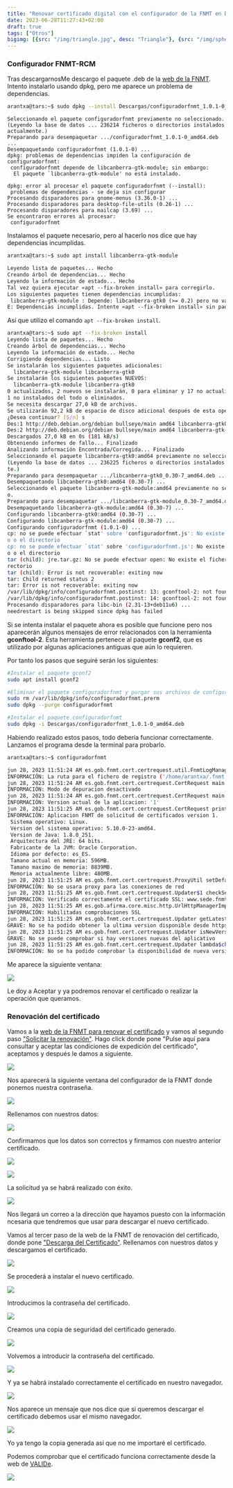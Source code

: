 ```yaml
---
title: "Renovar certificado digital con el configurador de la FNMT en Debian 11"
date: 2023-06-28T11:27:43+02:00
draft: true
tags: ["Otros"]
bigimg: [{src: "/img/triangle.jpg", desc: "Triangle"}, {src: "/img/sphere.jpg", desc: "Sphere"}, {src: "/img/hexagon.jpg", desc: "Hexagon"}]
---
```


### Configurador FNMT-RCM

Tras descargarnosMe descargo el paquete .deb de la [web de la FNMT](https://www.sede.fnmt.gob.es/descargas/descarga-software/instalacion-software-generacion-de-claves). Intento instalarlo usando dpkg, pero me aparece un problema de dependencias.

```bash
arantxa@tars:~$ sudo dpkg --install Descargas/configuradorfnmt_1.0.1-0_amd64.deb 
```

```
Seleccionando el paquete configuradorfnmt previamente no seleccionado.
(Leyendo la base de datos ... 236214 ficheros o directorios instalados actualmente.)
Preparando para desempaquetar .../configuradorfnmt_1.0.1-0_amd64.deb ...
Desempaquetando configuradorfnmt (1.0.1-0) ...
dpkg: problemas de dependencias impiden la configuración de configuradorfnmt:
 configuradorfnmt depende de libcanberra-gtk-module; sin embargo:
  El paquete `libcanberra-gtk-module' no está instalado.

dpkg: error al procesar el paquete configuradorfnmt (--install):
 problemas de dependencias - se deja sin configurar
Procesando disparadores para gnome-menus (3.36.0-1) ...
Procesando disparadores para desktop-file-utils (0.26-1) ...
Procesando disparadores para mailcap (3.69) ...
Se encontraron errores al procesar:
 configuradorfnmt
```

Instalamos el paquete necesario, pero al hacerlo nos dice que hay dependencias incumplidas.

```bash
arantxa@tars:~$ sudo apt install libcanberra-gtk-module
```

```txt
Leyendo lista de paquetes... Hecho
Creando árbol de dependencias... Hecho
Leyendo la información de estado... Hecho
Tal vez quiera ejecutar «apt --fix-broken install» para corregirlo.
Los siguientes paquetes tienen dependencias incumplidas:
 libcanberra-gtk-module : Depende: libcanberra-gtk0 (>= 0.2) pero no va a instalarse
E: Dependencias incumplidas. Intente «apt --fix-broken install» sin paquetes (o especifique una solución).
```

Así que utilizo el comando `apt --fix-broken install`.

```bash
arantxa@tars:~$ sudo apt --fix-broken install
Leyendo lista de paquetes... Hecho
Creando árbol de dependencias... Hecho
Leyendo la información de estado... Hecho
Corrigiendo dependencias... Listo
Se instalarán los siguientes paquetes adicionales:
  libcanberra-gtk-module libcanberra-gtk0
Se instalarán los siguientes paquetes NUEVOS:
  libcanberra-gtk-module libcanberra-gtk0
0 actualizados, 2 nuevos se instalarán, 0 para eliminar y 17 no actualizados.
1 no instalados del todo o eliminados.
Se necesita descargar 27,0 kB de archivos.
Se utilizarán 92,2 kB de espacio de disco adicional después de esta operación.
¿Desea continuar? [S/n] s
Des:1 http://deb.debian.org/debian bullseye/main amd64 libcanberra-gtk0 amd64 0.30-7 [12,5 kB]
Des:2 http://deb.debian.org/debian bullseye/main amd64 libcanberra-gtk-module amd64 0.30-7 [14,5 kB]
Descargados 27,0 kB en 0s (181 kB/s)               
Obteniendo informes de fallo... Finalizado
Analizando información Encontrada/Corregida... Finalizado
Seleccionando el paquete libcanberra-gtk0:amd64 previamente no seleccionado.
(Leyendo la base de datos ... 236225 ficheros o directorios instalados actualmen
te.)
Preparando para desempaquetar .../libcanberra-gtk0_0.30-7_amd64.deb ...
Desempaquetando libcanberra-gtk0:amd64 (0.30-7) ...
Seleccionando el paquete libcanberra-gtk-module:amd64 previamente no seleccionad
o.
Preparando para desempaquetar .../libcanberra-gtk-module_0.30-7_amd64.deb ...
Desempaquetando libcanberra-gtk-module:amd64 (0.30-7) ...
Configurando libcanberra-gtk0:amd64 (0.30-7) ...
Configurando libcanberra-gtk-module:amd64 (0.30-7) ...
Configurando configuradorfnmt (1.0.1-0) ...
cp: no se puede efectuar `stat' sobre 'configuradorfnmt.js': No existe el ficher
o o el directorio
cp: no se puede efectuar `stat' sobre 'configuradorfnmt.js': No existe el ficher
o o el directorio
tar (child): jre.tar.gz: No se puede efectuar open: No existe el fichero o el di
rectorio
tar (child): Error is not recoverable: exiting now
tar: Child returned status 2
tar: Error is not recoverable: exiting now
/var/lib/dpkg/info/configuradorfnmt.postinst: 13: gconftool-2: not found
/var/lib/dpkg/info/configuradorfnmt.postinst: 14: gconftool-2: not found
Procesando disparadores para libc-bin (2.31-13+deb11u6) ...
needrestart is being skipped since dpkg has failed
```

Si se intenta instalar el paquete ahora es posible que funcione pero nos aparecerán algunos mensajes de error relacionados con la herramienta **gconftool-2**. Esta herramienta pertenece al paquete **gconf2**, que es utilizado por algunas aplicaciones antiguas que aún lo requieren. 

Por tanto los pasos que seguiré serán los siguientes:

```bash
#Instalar el paquete gconf2
sudo apt install gconf2

#Eliminar el paquete configuradorfnmt y purgar sus archivos de configuración.
sudo rm /var/lib/dpkg/info/configuradorfnmt.prerm
sudo dpkg --purge configuradorfnmt

#Instalar el paquete configuradorfnmt
sudo dpkg -i Descargas/configuradorfnmt_1.0.1-0_amd64.deb 
```

Habiendo realizado estos pasos, todo debería funcionar correctamente. Lanzamos el programa desde la terminal para probarlo.

```bash
arantxa@tars:~$ configuradorfnmt
```

```bash
jun 28, 2023 11:51:24 AM es.gob.fnmt.cert.certrequest.util.FnmtLogManager install
INFORMACIÓN: La ruta para el fichero de registro ('/home/arantxa/.fnmt') no existe, se creara
jun 28, 2023 11:51:24 AM es.gob.fnmt.cert.certrequest.CertRequest main
INFORMACIÓN: Modo de depuracion desactivado
jun 28, 2023 11:51:24 AM es.gob.fnmt.cert.certrequest.CertRequest main
INFORMACIÓN: Version actual de la aplicacion: '1'
jun 28, 2023 11:51:25 AM es.gob.fnmt.cert.certrequest.CertRequest printSystemInfo
INFORMACIÓN: Aplicacion FNMT de solicitud de certificados version 1.
 Sistema operativo: Linux.
 Version del sistema operativo: 5.10.0-23-amd64.
 Version de Java: 1.8.0_251.
 Arquitectura del JRE: 64 bits.
 Fabricante de la JVM: Oracle Corporation.
 Idioma por defecto: es_ES.
 Tamano actual en memoria: 596MB.
 Tamano maximo de memoria: 8839MB.
 Memoria actualmente libre: 480MB.
jun 28, 2023 11:51:25 AM es.gob.fnmt.cert.certrequest.ProxyUtil setDefaultProxy
INFORMACIÓN: No se usara proxy para las conexiones de red
jun 28, 2023 11:51:25 AM es.gob.fnmt.cert.certrequest.Updater$1 checkServerTrusted
INFORMACIÓN: Verificado correctamente el certificado SSL: www.sede.fnmt.gob.es
jun 28, 2023 11:51:25 AM es.gob.afirma.core.misc.http.UrlHttpManagerImpl enableSslChecks
INFORMACIÓN: Habilitadas comprobaciones SSL
jun 28, 2023 11:51:25 AM es.gob.fnmt.cert.certrequest.Updater getLatestVersion
GRAVE: No se ha podido obtener la ultima version disponible desde https://www.sede.fnmt.gob.es/documents/10445900/10528994/certrequest.version.linux: es.gob.afirma.core.misc.http.HttpError
jun 28, 2023 11:51:25 AM es.gob.fnmt.cert.certrequest.Updater isNewVersionAvailable
GRAVE: No se puede comprobar si hay versiones nuevas del aplicativo
jun 28, 2023 11:51:25 AM es.gob.fnmt.cert.certrequest.Updater lambda$checkForUpdates$1
INFORMACIÓN: No se ha podido comprobar la disponibilidad de nueva version: java.lang.UnsupportedOperationException: No se puede comprobar si hay versiones nuevas del aplicativo, no hay informacion sobre la ultima version disponible
```

Me aparece la siguiente ventana:

![](/img/otros/1.png)

Le doy a Aceptar y ya podremos renovar el certificado o realizar la operación que queramos.

### Renovación del certificado

Vamos a la [web de la FNMT para renovar el certificado](https://www.sede.fnmt.gob.es/certificados/persona-fisica/renovar) y vamos al segundo paso ["Solicitar la renovación"](https://www.sede.fnmt.gob.es/certificados/persona-fisica/renovar/solicitar-renovacion). Hago click donde pone "Pulse aquí para consultar y aceptar las condiciones de expedición del certificado", aceptamos y después le damos a siguiente.

![](/img/otros/2.png)

Nos aparecerá la siguiente ventana del configurador de la FNMT donde ponemos nuestra contraseña.

![](/img/otros/3.png)

Rellenamos con nuestros datos:

![](/img/otros/4.png)

Confirmamos que los datos son correctos y firmamos con nuestro anterior certificado.

![](/img/otros/5.png)

![](/img/otros/6.png)

La solicitud ya se habrá realizado con éxito.

![](/img/otros/7.png)

Nos llegará un correo a la dirección que hayamos puesto con la información ncesaria que tendremos que usar para descargar el nuevo certificado.

Vamos al tercer paso de la web de la FNMT de renovación del certificado, donde pone ["Descarga del Certificado"](https://www.sede.fnmt.gob.es/certificados/persona-fisica/renovar/descargar-certificado). Rellenamos con nuestros datos y descargamos el certificado.

![](/img/otros/8.png)

Se procederá a instalar el nuevo certificado.

![](/img/otros/9.png)

Introducimos la contraseña del certificado.

![](/img/otros/10.png)

Creamos una copia de seguridad del certificado generado.

![](/img/otros/11.png)

Volvemos a introducir la contraseña del certificado.

![](/img/otros/12.png)

Y ya se habrá instalado correctamente el certificado en nuestro navegador.

![](/img/otros/13.png)

Nos aparece un mensaje que nos dice que si queremos descargar el certificado debemos usar el mismo navegador.

![](/img/otros/14.png)

Yo ya tengo la copia generada así que no me importaré el certificado.

Podemos comprobar que el certificado funciona correctamente desde la web de [VALIDe](https://valide.redsara.es/valide/validarCertificado/ejecutar.html;jsessionid=BF7A1DE7CEAEA68ADA1EEFDAF2DBBB7B).

![](/img/otros/15.png)
